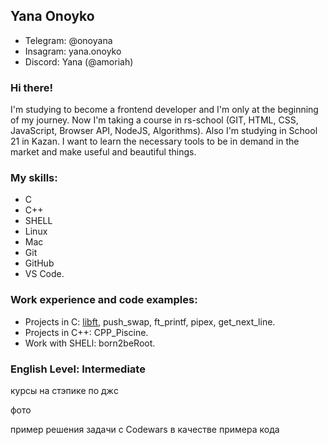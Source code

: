 ## Yana Onoyko

* Telegram: @onoyana
* Insagram: yana.onoyko
* Discord: Yana (@amoriah)

### Hi there! 
I'm studying to become a frontend developer and I'm only at the beginning of my journey. Now I'm taking a course in rs-school (GIT, HTML, CSS, JavaScript, Browser API, NodeJS, Algorithms). Also I'm studying in School 21 in Kazan.
I want to learn the necessary tools to be in demand in the market and make useful and beautiful things.

### My skills: 
* C
* C++
* SHELL
* Linux
* Mac
* Git
* GitHub
* VS Code. 

### Work experience and code examples:
* Projects in C: [libft](https://github.com/amoriah/libft), push_swap, ft_printf, pipex, get_next_line.
* Projects in C++: CPP_Piscine.
* Work with SHELl: born2beRoot.

### English Level: Intermediate

курсы на стэпике по джc

фото

пример решения задачи с Codewars в качестве примера кода
